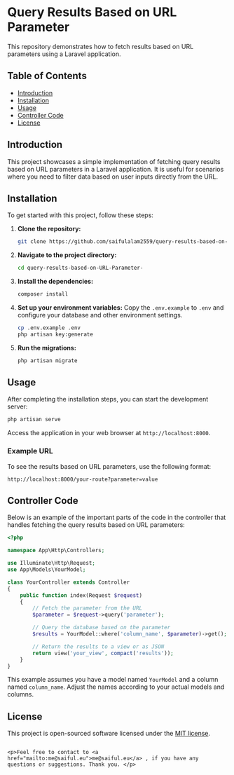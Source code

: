 
# Query Results Based on URL Parameter

This repository demonstrates how to fetch results based on URL parameters using a Laravel application.

## Table of Contents

- [Introduction](#introduction)
- [Installation](#installation)
- [Usage](#usage)
- [Controller Code](#controller-code)
- [License](#license)

## Introduction

This project showcases a simple implementation of fetching query results based on URL parameters in a Laravel application. It is useful for scenarios where you need to filter data based on user inputs directly from the URL.

## Installation

To get started with this project, follow these steps:

1. **Clone the repository:**
    ```bash
    git clone https://github.com/saifulalam2559/query-results-based-on-URL-Parameter-.git
    ```

2. **Navigate to the project directory:**
    ```bash
    cd query-results-based-on-URL-Parameter-
    ```

3. **Install the dependencies:**
    ```bash
    composer install
    ```

4. **Set up your environment variables:**
    Copy the `.env.example` to `.env` and configure your database and other environment settings.
    ```bash
    cp .env.example .env
    php artisan key:generate
    ```

5. **Run the migrations:**
    ```bash
    php artisan migrate
    ```

## Usage

After completing the installation steps, you can start the development server:
```bash
php artisan serve
```
Access the application in your web browser at `http://localhost:8000`.

### Example URL

To see the results based on URL parameters, use the following format:
```
http://localhost:8000/your-route?parameter=value
```

## Controller Code

Below is an example of the important parts of the code in the controller that handles fetching the query results based on URL parameters:

```php
<?php

namespace App\Http\Controllers;

use Illuminate\Http\Request;
use App\Models\YourModel;

class YourController extends Controller
{
    public function index(Request $request)
    {
        // Fetch the parameter from the URL
        $parameter = $request->query('parameter');

        // Query the database based on the parameter
        $results = YourModel::where('column_name', $parameter)->get();

        // Return the results to a view or as JSON
        return view('your_view', compact('results'));
    }
}
```

This example assumes you have a model named `YourModel` and a column named `column_name`. Adjust the names according to your actual models and columns.

## License

This project is open-sourced software licensed under the [MIT license](LICENSE).
```

<p>Feel free to contact to <a href="mailto:me@saiful.eu">me@saiful.eu</a> , if you have any questions or suggestions. Thank you. </p>
